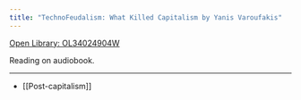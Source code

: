 ```yaml
---
title: "TechnoFeudalism: What Killed Capitalism by Yanis Varoufakis"
---
```

[Open Library: OL34024904W](https://openlibrary.org/works/OL34024904W/Techno-Feudalism)

Reading on audiobook.

---

* [[Post-capitalism]]